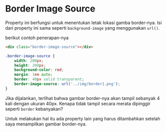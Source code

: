# Border Image Source

Property ini berfungsi untuk menentukan letak lokasi gamba border-nya. Isi dari property ini sama seperti `background-image` yang menggunakan `url()`.

berikut contoh penerapan-nya

```html
<div class="border-image-source"></div>
```

```css
.border-image-source {
    width: 200px;
    height: 200px;
    background-color: red;
    margin: 1em auto;
    border: 40px solid transparent;
    border-image-source: url('../img/border1.png');
}
```

Jika dijalankan, terlihat bahwa gambar border-nya akan tampil sebanyak 4 kali dengan ukuran 40px. Kenapa tidak tampil secara merata dipinggir seperti `border` kebanyakan?

Untuk melakukan hal itu ada property lain yang harus ditambahkan setelah saya menampilkan gambar border-nya.